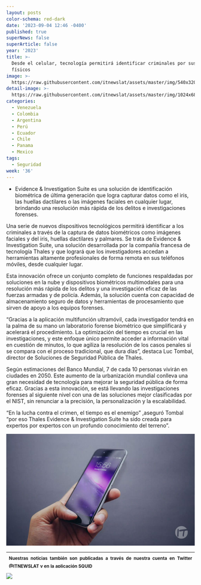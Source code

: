 ```yaml
---
layout: posts
color-schema: red-dark
date: '2023-09-04 12:46 -0400'
published: true
superNews: false
superArticle: false
year: '2023'
title: >-
  Desde el celular, tecnología permitirá identificar criminales por sus rasgos
  físicos
image: >-
  https://raw.githubusercontent.com/itnewslat/assets/master/img/540x320/Celular-uso-p.jpg
detail-image: >-
  https://raw.githubusercontent.com/itnewslat/assets/master/img/1024x680/Celular-uso-g.jpg
categories:
  - Venezuela
  - Colombia
  - Argentina
  - Perú
  - Ecuador
  - Chile
  - Panama
  - Mexico
tags:
  - Seguridad
week: '36'
---
```

- Evidence & Investigation Suite es una solución de identificación biométrica de última generación que logra capturar datos como el iris, las huellas dactilares o las imágenes faciales en cualquier lugar, brindando una resolución más rápida de los delitos e investigaciones forenses.

Una serie de nuevos dispositivos tecnológicos permitirá identificar a los criminales a través de la captura de datos biométricos como imágenes faciales y del iris, huellas dactilares y palmares. Se trata de Evidence & Investigation Suite, una solución desarrollada por la compañía francesa de tecnología Thales y que logrará que los investigadores accedan a herramientas altamente profesionales de forma remota en sus teléfonos móviles, desde cualquier lugar.

Esta innovación ofrece un conjunto completo de funciones respaldadas por soluciones en la nube y dispositivos biométricos multimodales para una resolución más rápida de los delitos y una investigación eficaz de las fuerzas armadas y de policía. Además, la solución cuenta con capacidad de almacenamiento seguro de datos y herramientas de procesamiento que sirven de apoyo a los equipos forenses.

“Gracias a la aplicación multifunción ultramóvil, cada investigador tendrá en la palma de su mano un laboratorio forense biométrico que simplificará y acelerará el procedimiento. La optimización del tiempo es crucial en las investigaciones, y este enfoque único permite acceder a información vital en cuestión de minutos, lo que agiliza la resolución de los casos penales si se compara con el proceso tradicional, que dura días”, destaca Luc Tombal, director de Soluciones de Seguridad Pública de Thales.

Según estimaciones del Banco Mundial, 7 de cada 10 personas vivirán en ciudades en 2050. Este aumento de la urbanización mundial conlleva una gran necesidad de tecnología para mejorar la seguridad pública de forma eficaz. Gracias a esta innovación, se está llevando las investigaciones forenses al siguiente nivel con una de las soluciones mejor clasificadas por el NIST, sin renunciar a la precisión, la personalización y la escalabilidad.

“En la lucha contra el crimen, el tiempo es el enemigo” ,aseguró Tombal “por eso Thales Evidence & Investigation Suite ha sido creada para expertos por expertos con un profundo conocimiento del terreno”.

![](https://raw.githubusercontent.com/itnewslat/assets/master/img/540x320/Celular-uso-p.jpg)

<table style="height: 42px;" width="569">
<tbody>
<tr>
<td style="text-align: justify;"><sub><strong>Nuestras noticias también son publicadas a través de nuestra cuenta en Twitter <a href="https://twitter.com/itnewslat?lang=es">@ITNEWSLAT</a> y en la aplicación <a href="https://squidapp.co/en/">SQUID</a></strong></sub></td>
</tr>
</tbody>
</table>

<img src="https://tracker.metricool.com/c3po.jpg?hash=56f88a41e39ab42c063cc51676587a04"/>